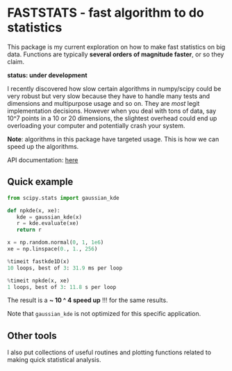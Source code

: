FASTSTATS - fast algorithm to do statistics
===========================================


This package is my current exploration on how to make fast statistics on big
data.  Functions are typically **several orders of magnitude faster**, or so
they claim.


**status: under development**


I recently discovered how slow certain algorithms in numpy/scipy could be very
robust but very slow because they have to handle many tests and dimensions and
multipurpose usage and so on. They are _most_ legit implementation decisions.
However when you deal with tons of data, say 10^7 points in a 10 or 20
dimensions, the slightest overhead could end up overloading your computer and
potentially crash your system.

**Note**: algorithms in this package have targeted usage. This is how we can speed
up the algorithms.

API documentation: [here](http://mfouesneau.github.io/faststats/index.html)

Quick example
-------------

```python
from scipy.stats import gaussian_kde

def npkde(x, xe):
   kde = gaussian_kde(x)
   r = kde.evaluate(xe)
   return r

x = np.random.normal(0, 1, 1e6)
xe = np.linspace(0., 1., 256)

%timeit fastkde1D(x)
10 loops, best of 3: 31.9 ms per loop

%timeit npkde(x, xe)
1 loops, best of 3: 11.8 s per loop
```

The result is a **~ 10 ^ 4 speed up** !!! for the same results.

Note that ``gaussian_kde`` is not optimized for this specific application. 

Other tools
-----------

I also put collections of useful routines and plotting functions related to
making quick statistical analysis.
